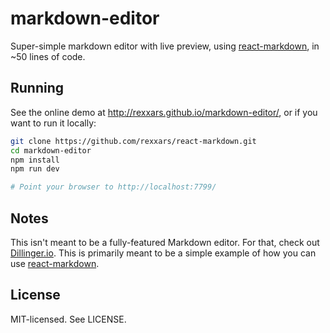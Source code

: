 # markdown-editor

Super-simple markdown editor with live preview, using [react-markdown](https://github.com/rexxars/react-markdown), in ~50 lines of code.

## Running

See the online demo at http://rexxars.github.io/markdown-editor/, or if you want to run it locally:

```bash
git clone https://github.com/rexxars/react-markdown.git
cd markdown-editor
npm install
npm run dev

# Point your browser to http://localhost:7799/
```

## Notes

This isn't meant to be a fully-featured Markdown editor. For that, check out [Dillinger.io](http://dillinger.io/). This is primarily meant to be a simple example of how you can use [react-markdown](https://github.com/rexxars/react-markdown).

## License

MIT-licensed. See LICENSE.
